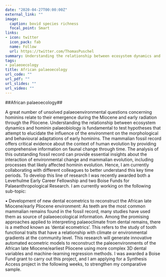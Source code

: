 ```yaml
---
date: "2020-04-27T00:00:00Z"
external_link: ""
image:
  caption: bovid species richness
  focal_point: Smart
links:
- icon: twitter
  icon_pack: fab
  name: Follow
  url: https://twitter.com/ThomasPuschel
summary: Understanding the relationship between ecosystem dynamics and hominin palaeobiology is fundamental to test hypotheses that attempt to elucidate the influence of the environment on the morphological and behavioural adaptations of early hominins.
tags:
- palaeoecology
title: African palaeoecology
url_code: ""
url_pdf: ""
url_slides: ""
url_video: ""
---
```

##African palaeoecology##

A great number of unsolved palaeoenvironmental questions concerning hominins relate to their emergence during the Miocene and early radiation through the Pliocene. Understanding the relationship between ecosystem dynamics and hominin palaeobiology is fundamental to test hypotheses that attempt to elucidate the influence of the environment on the morphological and behavioural adaptations of early hominins. The mammalian fossil record offers critical evidence about the context of human evolution by providing comprehensive information on faunal change through time. The analysis of this outstanding fossil record can provide essential insights about the interaction of environmental change and mammalian evolution, including processes that likely affected hominin evolution. Hence, I am currently collaborating with different colleagues to better understand this key time periods. To develop this line of research I was recently awarded both a Leverhulme Early Career Fellowship and two Boise Funds for Palaeanthropological Research. I am currently working on the following sub-topic:

•	Development of new dental ecometrics to reconstruct the African late Miocene/early Pliocene environment:  As teeth are the most common mammalian remains found in the fossil record, many studies have used them as source of palaeoecological information. Among the promising approaches applied to interpreting palaeoclimate from dental remains, there is a method known as ‘dental ecometrics’. This refers to the study of tooth functional traits that have a relationship with climate or environmental gradients at the community level. This research will generate innovative automated ecometric models to reconstruct the paleoenvironments of the African late Miocene/earliest Pliocene using more complex 3D dental variables and machine-learning regression methods. I was awarded a Boise Fund grant to carry out this project, and I am applying for a Synthesis Access project in the following weeks, to strengthen my comparative sample.  
